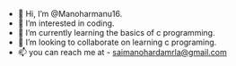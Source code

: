 - 👋 Hi, I’m @Manoharmanu16.
- 👀 I’m interested in coding.
- 🌱 I’m currently learning the basics of c programming.
- 💞️ I’m looking to collaborate on learning c programing.
- 📫 you can reach me at - saimanohardamrla@gmail.com

<!---
Manoharmanu16/Manoharmanu16 is a ✨ special ✨ repository because its `README.md` (this file) appears on your GitHub profile.
You can click the Preview link to take a look at your changes.
--->
